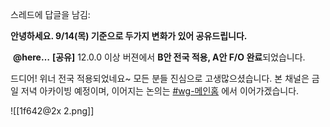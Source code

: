 스레드에 답글을 남김:

**안녕하세요. 9/14(목) 기준으로 두가지 변화가 있어 공유드립니다.** 

 **@here…**
**[공유]** 12.0.0 이상 버젼에서 **B안 전국 적용, A안 F/O 완료**되었습니다. 


드디어! 위너 전국 적용되었네요~ 모든 분들 진심으로 고생많으셨습니다.
본 채널은 금일 저녁 아카이빙 예정이며, 이어지는 논의는 [#wg-메인홈](https://woowahan.slack.com/archives/C028LF2HCLS) 에서 이어가겠습니다. 

![[1f642@2x 2.png]]